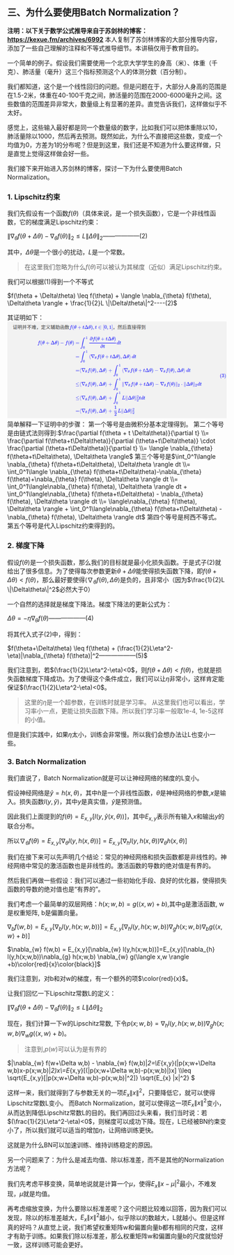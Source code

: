 ## 三、为什么要使用Batch Normalization？

**注明：以下关于数学公式推导来自于苏剑林的博客：https://kexue.fm/archives/6992**
本人复制了苏剑林博客的大部分推导内容，添加了一些自己理解的注释和不等式推导细节。本讲稿仅用于教育目的。

一个简单的例子。假设我们需要使用一个北京大学学生的身高（米）、体重（千克）、肺活量（毫升）这三个指标预测这个人的体测分数（百分制）。

我们都知道，这个是一个线性回归的问题。但是问题在于，大部分人身高的范围是在1.5-2米，体重在40-100千克之间，肺活量的范围在2000-6000毫升之间。这些数值的范围差异非常大，数量级上有显著的差异。直觉告诉我们，这样做似乎不太好。

感觉上，这些输入最好都是同一个数量级的数字，比如我们可以把体重除以10，肺活量除以1000，然后再去预测。既然如此，为什么不直接把这些数，变成一个均值为0，方差为1的分布呢？但是到这里，我们还是不知道为什么要这样做，只是直觉上觉得这样做会好一些。

我们接下来开始进入苏剑林的博客，探讨一下为什么要使用Batch Normalization。

### 1. Lipschitz约束

我们先假设有一个函数$f(\theta)$（具体来说，是一个损失函数），它是一个非线性函数，它的梯度满足Lipschitz约束：

$\|\nabla_{\theta} f(\theta+\Delta\theta) - \nabla_{\theta} f(\theta)\|_2 \leq L \|\Delta\theta\|_2——————(2)$

其中，$\Delta\theta$是一个很小的扰动，$L$是一个常数。

> 在这里我们忽略为什么$f(\theta)$可以被认为其梯度（近似）满足Lipschitz约束。

我们可以根据(1)得到一个不等式

$f(\theta + \Delta\theta) \leq f(\theta) + \langle \nabla_{\theta} f(\theta), \Delta\theta \rangle + \frac{1}{2}L \|\Delta\theta\|^2----(2)$

其证明如下：
![alt text](image.png)
简单解释一下证明中的步骤：
第一个等号是由微积分基本定理得到。
第二个等号是由链式法则得到:$\frac{\partial f(\theta + t \Delta\theta)}{\partial t}
\\= \frac{\partial f(\theta+t\Delta\theta)}{\partial (\theta+t\Delta\theta)} \cdot \frac{\partial (\theta+t\Delta\theta)}{\partial t} \\= \langle \nabla_{\theta} f(\theta+t\Delta\theta), \Delta\theta \rangle$
第三个等号是$\int_0^1\langle \nabla_{\theta} f(\theta+t\Delta\theta), \Delta\theta \rangle dt \\= \int_0^1\langle \nabla_{\theta} f(\theta+t\Delta\theta)-\nabla_{\theta} f(\theta)+\nabla_{\theta} f(\theta), \Delta\theta \rangle dt \\= \int_0^1\langle\nabla_{\theta} f(\theta), \Delta\theta \rangle dt + \int_0^1\langle\nabla_{\theta} f(\theta+t\Delta\theta) - \nabla_{\theta} f(\theta), \Delta\theta \rangle dt \\= \langle\nabla_{\theta} f(\theta), \Delta\theta \rangle + \int_0^1\langle\nabla_{\theta} f(\theta+t\Delta\theta) - \nabla_{\theta} f(\theta), \Delta\theta \rangle dt$
第四个等号是柯西不等式。
第五个等号是代入Lipschitz约束得到的。

### 2. 梯度下降

假设$f(\theta)$是一个损失函数，那么我们的目标就是最小化损失函数。于是式子(2)就给出了很多信息。为了使得每次参数更新$\theta+\Delta\theta$能使得损失函数下降，即$f(\theta+\Delta\theta)<f(\theta)$，那么最好要使得$\langle \nabla_{\theta} f(\theta), \Delta\theta \rangle$是负的，且非常小（因为$\frac{1}{2}L \|\Delta\theta\|^2$必然大于0）


一个自然的选择就是梯度下降法。梯度下降法的更新公式为：

$\Delta\theta = -\eta \nabla_{\theta} f(\theta)——————(4)$

将其代入式子(2)中，得到：

$f(\theta+\Delta\theta) \leq f(\theta) + (\frac{1}{2}L\eta^2-\eta)|\nabla_{\theta} f(\theta)|^2——————(5)$

我们注意到，若$(\frac{1}{2}L\eta^2-\eta)<0$，则$f(\theta+\Delta\theta) < f(\theta)$，也就是损失函数梯度下降成功。为了使得这个条件成立，我们可以让$\eta$非常小，这样肯定能保证$(\frac{1}{2}L\eta^2-\eta)<0$。

> 这里的$\eta$是一个超参数，在训练时就是学习率。
> 从这里我们也可以看出，学习率小一点，更能让损失函数下降。所以我们学习率一般取1e-4, 1e-5这样的小值。

但是我们实践中，如果$\eta$太小，训练会非常慢。所以我们会想办法让L也变小一些。

### 3. Batch Normalization

我们直说了，Batch Normalization就是可以让神经网络的梯度的L变小。


假设神经网络是$\hat{y}=h(x,\theta)$，其中$h$是一个非线性函数，$\theta$是神经网络的参数,$x$是输入。损失函数$l(y,\hat{y})$，其中$y$是真实值，$\hat{y}$是预测值。

因此我们上面提到的$f(\theta)=E_{x,y}[l(y,\hat{y}(x,\theta))]$，其中$E_{x,y}$表示所有输入$x$和输出$y$的联合分布。

所以$\nabla_{\theta} f(\theta) = E_{x,y}[\nabla_{\theta} l(y,h(x,\theta))]=E_{x,y}[\nabla_{h} l(y,h(x,\theta))\nabla_{\theta} h(x,\theta)]$

我们在接下来可以先声明几个结论：常见的神经网络和损失函数都是非线性的。神经网络中常见的激活函数也是非线性的。激活函数的导数的绝对值是有界的。

然后我们再做一些假设：我们可以通过一些初始化手段、良好的优化器，使得损失函数的导数的绝对值也是“有界的”。

我们考虑一个最简单的双层网络：$h(x;w,b) = g(\langle x,w \rangle +b)$,其中g是激活函数, w是权重矩阵, b是偏置向量。

$\nabla_{b} f(w,b) = E_{x,y}[\nabla_{b} l(y,h(x;w,b))]=E_{x,y}[\nabla_{h} l(y,h(x;w,b))\nabla_{g} h(x;w,b) \nabla_{b} g(\langle x,w \rangle +b)]$

$\nabla_{w} f(w,b) = E_{x,y}[\nabla_{w} l(y,h(x;w,b))]=E_{x,y}[\nabla_{h} l(y,h(x;w,b))\nabla_{g} h(x;w,b) \nabla_{w} g(\langle x,w \rangle +b)\color{red}{x}\color{black}]$

我们注意到，对b和对w的梯度，有一个额外的项$\color{red}{x}$。

让我们回忆一下Lipschitz常数L的定义：

$\|\nabla_{\theta} f(\theta+\Delta\theta) - \nabla_{\theta} f(\theta)\|_2 \leq L \|\Delta\theta\|_2$

现在，我们计算一下w的Lipschitz常数, 下令$p(x;w,b) = \nabla_{h}l(y,h(x;w,b))\nabla_{g} h(x;w,b) \nabla_{w} g(\langle x,w \rangle +b)$。

>注意到,$p(w)$可以认为是有界的

$\|\nabla_{w} f(w+\Delta w,b) - \nabla_{w} f(w,b)\|_2=\\E_{x,y}(\|p(x;w+\Delta w,b)x-p(x;w,b)\|_2)x\\=E_{x,y}[(\|p(x;w+\Delta w,b)-p(x;w,b)\|)x]
\\\leq \sqrt{E_{x,y}[\|p(x;w+\Delta w,b)-p(x;w,b)\|^2]} \sqrt{E_{x} \|x\|^2}
$

这样一来，我们就得到了与参数无关的一项$E_{x} \|x\|^2$，只要降低它，就可以使得Lipschitz常数L变小。
而Batch Normalization，就可以使得这一项$E_{x} \|x\|^2$变小，从而达到降低Lipschitz常数L的目的。我们再回过头来看，我们当时说：若$(\frac{1}{2}L\eta^2-\eta)<0$，则梯度可以成功下降。现在，L已经被BN约束变小了，所以我们就可以适当的增加$\eta$，让网络训练更快。

这就是为什么BN可以加速训练、维持训练稳定的原因。

另一个问题来了：为什么是减去均值、除以标准差，而不是其他的Normalization方法呢？

我们先考虑平移变换，简单地说就是计算一个$\mu$，使得$E_{x} \|x-\mu|^2$最小，不难发现，$\mu$就是均值。

再考虑缩放变换，为什么要除以标准差呢？这个问题比较难以回答，因为我们可以发现，除以的标准差越大，$E_{x} \|x\|^2$越小，似乎除以的数越大，L就越小。但是这样真的好吗？从直觉上说，我们希望权重矩阵w和偏置向量b都有相同的尺度，这样才有助于训练。如果我们除以标准差，那么权重矩阵w和偏置向量b的尺度就恰好一致，这样训练可能会更好。
